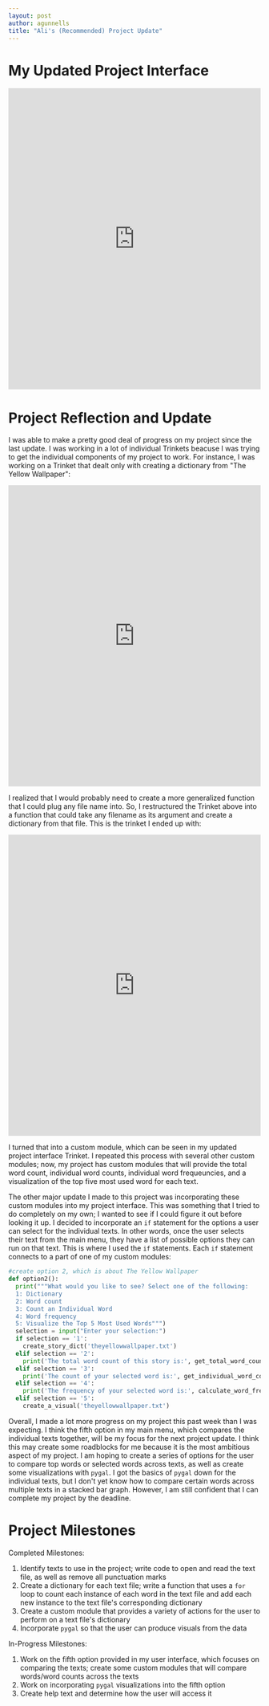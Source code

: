```yaml
---
layout: post
author: agunnells
title: "Ali's (Recommended) Project Update"
---
```


# My Updated Project Interface

<iframe src="https://trinket.io/embed/python3/8f0f42d10a" width="100%" height="600" frameborder="0" marginwidth="0" marginheight="0" allowfullscreen></iframe>

# Project Reflection and Update

I was able to make a pretty good deal of progress on my project since the last update. I was working in a lot of individual Trinkets beacuse I was trying to get the individual components of my project to work. For instance, I was working on a Trinket that dealt only with creating a dictionary from "The Yellow Wallpaper":

<iframe src="https://trinket.io/embed/python3/81b69bfe1f" width="100%" height="600" frameborder="0" marginwidth="0" marginheight="0" allowfullscreen></iframe>

I realized that I would probably need to create a more generalized function that I could plug any file name into. So, I restructured the Trinket above into a function that could take any filename as its argument and create a dictionary from that file. This is the trinket I ended up with: 

<iframe src="https://trinket.io/embed/python3/140476926f" width="100%" height="600" frameborder="0" marginwidth="0" marginheight="0" allowfullscreen></iframe>

I turned that into a custom module, which can be seen in my updated project interface Trinket. I repeated this process with several other custom modules; now, my project has custom modules that will provide the total word count, individual word counts, individual word frequeuncies, and a visualization of the top five most used word for each text. 

The other major update I made to this project was incorporating these custom modules into my project interface. This was something that I tried to do completely on my own; I wanted to see if I could figure it out before looking it up. I decided to incorporate an `if` statement for the options a user can select for the individual texts. In other words, once the user selects their text from the main menu, they have a list of possible options they can run on that text. This is where I used the `if` statements. Each `if` statement connects to a part of one of my custom modules:

```python
#create option 2, which is about The Yellow Wallpaper
def option2():
  print("""What would you like to see? Select one of the following:
  1: Dictionary
  2: Word count
  3: Count an Individual Word
  4: Word frequency
  5: Visualize the Top 5 Most Used Words""")
  selection = input("Enter your selection:")
  if selection == '1':
    create_story_dict('theyellowwallpaper.txt')
  elif selection == '2':
    print('The total word count of this story is:', get_total_word_count('theyellowwallpaper.txt'))
  elif selection == '3':
    print('The count of your selected word is:', get_individual_word_count('theyellowwallpaper.txt'))
  elif selection == '4':
    print('The frequency of your selected word is:', calculate_word_frequency('theyellowwallpaper.txt'))
  elif selection == '5':
    create_a_visual('theyellowwallpaper.txt')
```
Overall, I made a lot more progress on my project this past week than I was expecting. I think the fifth option in my main menu, which compares the individual texts together, will be my focus for the next project update. I think this may create some roadblocks for me because it is the most ambitious aspect of my project. I am hoping to create a series of options for the user to compare top words or selected words across texts, as well as create some visualizations with `pygal`. I got the basics of `pygal` down for the individual texts, but I don't yet know how to compare certain words across multiple texts in a stacked bar graph. However, I am still confident that I can complete my project by the deadline. 

# Project Milestones

Completed Milestones:
1. Identify texts to use in the project; write code to open and read the text file, as well as remove all punctuation marks 
2. Create a dictionary for each text file; write a function that uses a `for` loop to count each instance of each word in the text file and add each new instance to the text file's corresponding dictionary
3. Create a custom module that provides a variety of actions for the user to perform on a text file's dictionary 
4. Incorporate `pygal` so that the user can produce visuals from the data

In-Progress Milestones:
1. Work on the fifth option provided in my user interface, which focuses on comparing the texts; create some custom modules that will compare words/word counts across the texts
2. Work on incorporating `pygal` visualizations into the fifth option
3. Create help text and determine how the user will access it
